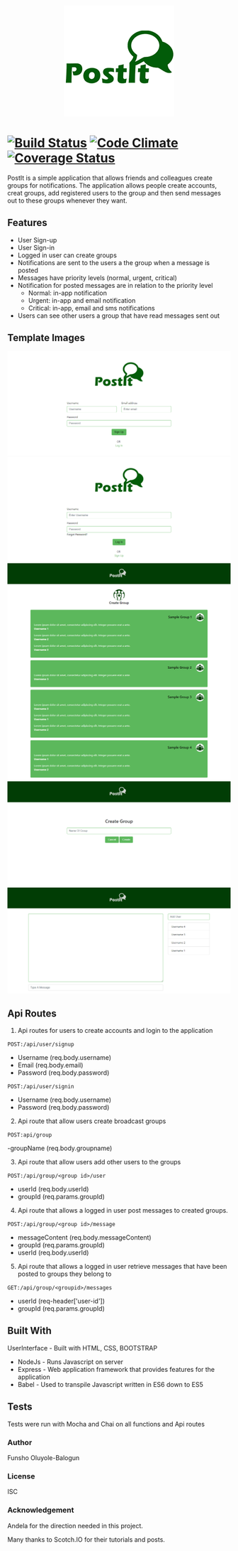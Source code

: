 <p align="center">
  <img src="https://github.com/fob413/PostIt/blob/newDatabaseBadge/template/image/postitDsm.png">
</p>

[![Build Status](https://travis-ci.org/fob413/PostIt.svg?branch=newDatabaseBadge)](https://travis-ci.org/fob413/PostIt)
[![Code Climate](https://codeclimate.com/github/codeclimate/codeclimate/badges/gpa.svg)](https://codeclimate.com/github/fob413/PostIt)
[![Coverage Status](https://coveralls.io/repos/github/fob413/PostIt/badge.svg?branch=newDatabaseBadge)](https://coveralls.io/github/fob413/PostIt?branch=newDatabaseBadge)
=======

PostIt is a simple application that allows friends and colleagues create groups for notifications. The application allows people create accounts, creat groups, add registered users to the group and then send messages out to these groups whenever they want.

## Features
* User Sign-up
* User Sign-in
* Logged in user can create groups
* Notifications are sent to the users a the group when a message is posted
* Messages have priority levels (normal, urgent, critical)
* Notification for posted messages are in relation to the priority level
  - Normal: in-app notification
  - Urgent: in-app and email notification
  - Critical: in-app, email and sms notifications
* Users can see other users a group that have read messages sent out

## Template Images
![Sign Up](https://github.com/fob413/PostIt/blob/newDatabaseBadge/template/image/Tsignup.png)
![Sign In](https://github.com/fob413/PostIt/blob/newDatabaseBadge/template/image/Tsignin.png)
![Message Board](https://github.com/fob413/PostIt/blob/newDatabaseBadge/template/image/Tmessageboard.png)
![Create Group](https://github.com/fob413/PostIt/blob/newDatabaseBadge/template/image/Tcreategroup.png)
![Post Message](https://github.com/fob413/PostIt/blob/newDatabaseBadge/template/image/Tpostmessage.png)

## Api Routes
1. Api routes for users to create accounts and login to the application
```
POST:/api/user/signup
```
- Username (req.body.username)
- Email (req.body.email)
- Password (req.body.password)
```
POST:/api/user/signin
```
- Username (req.body.username)
- Password (req.body.password)

2. Api route that allow users create broadcast groups
```
POST:api/group
```
-groupName (req.body.groupname)

3. Api route that allow users add other users to the groups
```
POST:/api/group/<group id>/user
```
- userId (req.body.userId)
- groupId (req.params.groupId)

4. Api route that allows a logged in user post messages to created groups.
```
POST:/api/group/<group id>/message
```
- messageContent (req.body.messageContent)
- groupId (req.params.groupId)
- userId (req.body.userId)

5. Api route that allows a logged in user retrieve messages that have been posted to groups they belong to
```
GET:/api/group/<groupid>/messages
```
- userId (req-header['user-id'])
- groupId (req.params.groupId)

## Built With
UserInterface - Built with HTML, CSS, BOOTSTRAP 
- NodeJs - Runs Javascript on server
- Express - Web application framework that provides features for the application
- Babel - Used to transpile Javascript written in ES6 down to ES5

## Tests
Tests were run with Mocha and Chai on all functions and Api routes

### Author
Funsho Oluyole-Balogun

### License
ISC

### Acknowledgement
Andela for the direction needed in this project.

Many thanks to Scotch.IO for their tutorials and posts.
